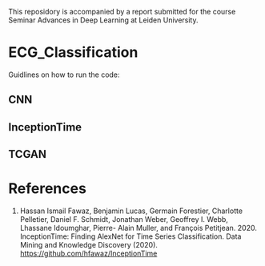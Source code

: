 This reposidory is accompanied by a report submitted for the course Seminar Advances in Deep Learning at Leiden University.

# ECG_Classification
Guidlines on how to run the code:
## CNN

## InceptionTime

## TCGAN


# References
1. Hassan Ismail Fawaz, Benjamin Lucas, Germain Forestier, Charlotte Pelletier,
Daniel F. Schmidt, Jonathan Weber, Geoffrey I. Webb, Lhassane Idoumghar, Pierre-
Alain Muller, and François Petitjean. 2020. InceptionTime: Finding AlexNet for
Time Series Classification. Data Mining and Knowledge Discovery (2020). https://github.com/hfawaz/InceptionTime
